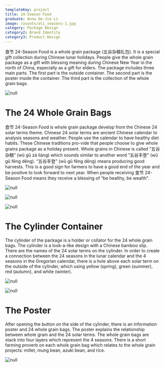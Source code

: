 ```yaml
---
templateKey: project
title: 24-Season Food
graduate: Anna De-Jia Li
image: /assets/ali_seasons-1.jpg
category: Package Design
category2: Brand Identity
category3: Product Design
---
```

食节 24-Season Food is a whole grain package (五谷杂粮礼包). It is a special gift collection during Chinese lunar holidays. People give the whole grain package as a gift with blessing meaning during Chinese New Year in the north of China, especially as a gift for elders. The package includes three main parts. The first part is the outside container. The second part is the poster inside the container. The third part is the collection of the whole grain bags. 

![null](/assets/ali_seasons-3.jpg)

# **The 24 Whole Grain Bags**

食节 24-Season Food is whole grain package develop from the Chinese 24 solar terms theme. Chinese 24 solar terms are ancient Chinese calendar to analysis seasons and weather. People use the calendar to have healthy diet habits. These Chinese traditions pro-vide that people choose to give whole grains package as a holiday present. Whole grains in Chinese is called “五谷杂粮” (wǔ gǔ zá liáng) which sounds similar to another word “五谷丰登” (wǔ gǔ fēng dēng). “五谷丰登” (wǔ gǔ fēng dēng) means producing good harvests. This is a good sign for farmers to have a good end of the year and be positive to look forward to next year. When people receiving 食节 24-Season Food means they receive a blessing of  “be healthy, be wealth”. 

![null](/assets/ali_seasons-8.jpg)

![null](/assets/ali_seasons-5.jpg)

![null](/assets/ali_seasons-4.jpg)



# **The Cylinder Container**

The cylinder of the package is a holder or collator for the 24 whole grain bags. The cylinder is a look-a-like design with a Chinese bamboo slip. There are the names of the 24 solar terms on the cylinder. In order to create a connection between the 24 seasons in the lunar calendar and the 4 seasons in the Gregorian calendar, there is a hole above each solar term on the outside of the cylinder, which using yellow (spring), green (summer), red (autumn), and white (winter). 

![null](/assets/ali_seasons-2.jpg)

![null](/assets/ali_seasons-7.jpg)

# **The Poster**

After opening the button on the side of the cylinder, there is an information poster and 24 whole grain bags. The poster explains the relationship between whole grain and the 24 solar terms. The whole grain bags are stack into four layers which represent the 4 seasons. There is a short farming proverb on each whole grain bag which relates to the whole grain projects: millet, mung bean, azuki bean, and rice.

![null](/assets/ali_seasons-6.jpg)
